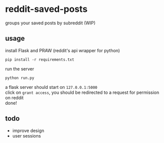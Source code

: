 # reddit-saved-posts
groups your saved posts by subreddit (WIP)

## usage
install Flask and PRAW (reddit's api wrapper for python)  
```
pip install -r requirements.txt
```
run the server
```
python run.py
```
a flask server should start on `127.0.0.1:5000`  
click on `grant access`, you should be redirected to a request for permission on reddit  
done!

## todo
* improve design
* user sessions
